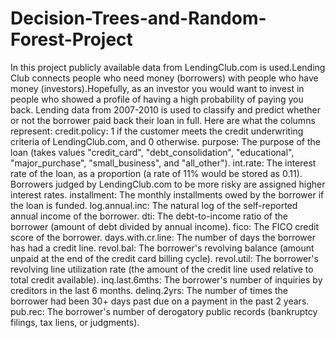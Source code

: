 # Decision-Trees-and-Random-Forest-Project
In this project publicly available data from LendingClub.com is used.Lending Club connects people who need money (borrowers) with people who have money 
(investors).Hopefully, as an investor you would want to invest in people who showed a profile of having a high probability of paying you back. 
Lending data from 2007-2010 is used to classify and predict whether or not the borrower paid back their loan in full. 
Here are what the columns represent:
  credit.policy: 1 if the customer meets the credit underwriting criteria of LendingClub.com, and 0 otherwise.
  purpose: The purpose of the loan (takes values "credit_card", "debt_consolidation", "educational", "major_purchase", "small_business", and "all_other").
  int.rate: The interest rate of the loan, as a proportion (a rate of 11% would be stored as 0.11). Borrowers judged by LendingClub.com to be more risky are assigned higher interest rates.
  installment: The monthly installments owed by the borrower if the loan is funded.
  log.annual.inc: The natural log of the self-reported annual income of the borrower.
  dti: The debt-to-income ratio of the borrower (amount of debt divided by annual income).
  fico: The FICO credit score of the borrower.
  days.with.cr.line: The number of days the borrower has had a credit line.
  revol.bal: The borrower's revolving balance (amount unpaid at the end of the credit card billing cycle).
  revol.util: The borrower's revolving line utilization rate (the amount of the credit line used relative to total credit available).
  inq.last.6mths: The borrower's number of inquiries by creditors in the last 6 months.
  delinq.2yrs: The number of times the borrower had been 30+ days past due on a payment in the past 2 years.
  pub.rec: The borrower's number of derogatory public records (bankruptcy filings, tax liens, or judgments).
